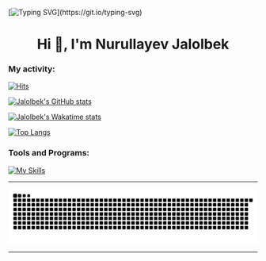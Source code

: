 [![Typing SVG](https://readme-typing-svg.demolab.com?font=Fira+Code&pause=1000&random=false&width=435&lines=Hi+👋+,+I'm+Nurullayev+Jalolbek;PHP+Forewer;Who+wants+to+change+the+world;With+making+fantastic+apps!)](https://git.io/typing-svg)

<h1 align="center">Hi 👋, I'm Nurullayev Jalolbek </h1>




### My activity:
[![Hits](https://hits.sh/github.com/Nurullayev-php.svg)](https://hits.sh/github.com/Nurullayev-php/)


[![Jalolbek's GitHub stats](https://github-readme-stats.vercel.app/api?username=Nurullayev-php&count_private=true&show_icons=true&theme=react)](#)

[![Jalolbek's Wakatime stats](https://github-readme-stats.vercel.app/api/wakatime?username=Nurullayev&layout=compact&theme=react)](https://wakatime.com/@Nurullayev)

[![Top Langs](https://github-readme-stats.vercel.app/api/top-langs/?username=Nurullayev-php&layout=compact&theme=react&langs_count=7)](#)



### Tools and Programs:
[![My Skills](https://skillicons.dev/icons?i=php,python,c,mysql,linux,bash,git,github,html,css,bootstrap,vscode,postman)](https://github.com/Aminovjamshid)





---
![snake gif](https://github.com/Nurullayev-php/Nurullayev-php/blob/output/github-contribution-grid-snake.svg)

---
